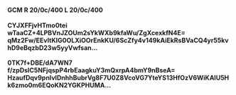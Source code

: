 #### GCM R 20/0c/400 L 20/0c/400
**CYJXFFjvHTmo0tei**<br/>**wTaaCZ+4LPBVnJZOUm2sYkWXb9kfaWu/ZgXcexkfN4E=**<br/>**qMz2Fw/EEvItKIG0OLXiOOrEnkKU/6ScZfy4v149kAiEkRsBVaCQ4yr55kvhD9eBqzbD23w5yyVwfsan...**<br/><br/>
**0TK7f+DBE/dA7WN7**<br/>**f/zpDslC5NFjqspP4rbEaagkuY3mQxrpA4bmY9nBseA=**<br/>**HzaufDqv9pnIvlDnhhBubrVg8F7U0Z8VcoVG7YteYS13HfOzV6WiKAlU5Hk6zmo0m6EQoKN2YGKPHUMA...**